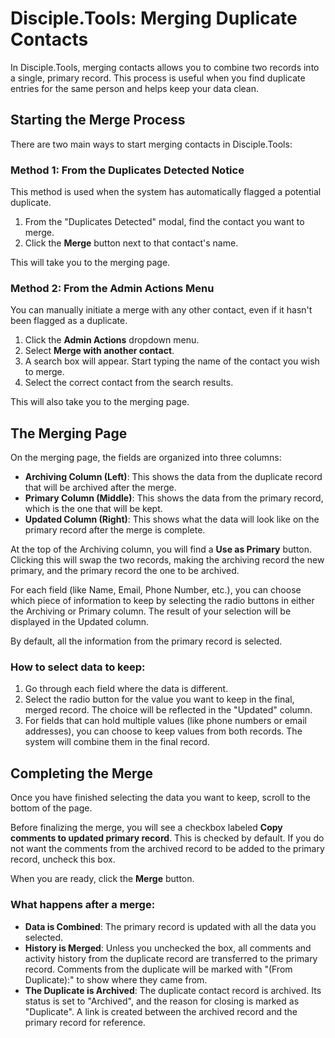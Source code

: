 # Disciple.Tools: Merging Duplicate Contacts

In Disciple.Tools, merging contacts allows you to combine two records into a single, primary record. This process is useful when you find duplicate entries for the same person and helps keep your data clean.

## Starting the Merge Process

There are two main ways to start merging contacts in Disciple.Tools:

### Method 1: From the Duplicates Detected Notice

This method is used when the system has automatically flagged a potential duplicate.

1.  From the "Duplicates Detected" modal, find the contact you want to merge.
2.  Click the **Merge** button next to that contact's name.

This will take you to the merging page.

### Method 2: From the Admin Actions Menu

You can manually initiate a merge with any other contact, even if it hasn't been flagged as a duplicate.

1.  Click the **Admin Actions** dropdown menu.
2.  Select **Merge with another contact**.
3.  A search box will appear. Start typing the name of the contact you wish to merge.
4.  Select the correct contact from the search results.

This will also take you to the merging page.

## The Merging Page

On the merging page, the fields are organized into three columns:

- **Archiving Column (Left)**: This shows the data from the duplicate record that will be archived after the merge.
- **Primary Column (Middle)**: This shows the data from the primary record, which is the one that will be kept.
- **Updated Column (Right)**: This shows what the data will look like on the primary record after the merge is complete.

At the top of the Archiving column, you will find a **Use as Primary** button. Clicking this will swap the two records, making the archiving record the new primary, and the primary record the one to be archived.

For each field (like Name, Email, Phone Number, etc.), you can choose which piece of information to keep by selecting the radio buttons in either the Archiving or Primary column. The result of your selection will be displayed in the Updated column.

By default, all the information from the primary record is selected.

### How to select data to keep:
1.  Go through each field where the data is different.
2.  Select the radio button for the value you want to keep in the final, merged record. The choice will be reflected in the "Updated" column.
3.  For fields that can hold multiple values (like phone numbers or email addresses), you can choose to keep values from both records. The system will combine them in the final record.

## Completing the Merge

Once you have finished selecting the data you want to keep, scroll to the bottom of the page.

Before finalizing the merge, you will see a checkbox labeled **Copy comments to updated primary record**. This is checked by default. If you do not want the comments from the archived record to be added to the primary record, uncheck this box.

When you are ready, click the **Merge** button.

### What happens after a merge:

- **Data is Combined**: The primary record is updated with all the data you selected.
- **History is Merged**: Unless you unchecked the box, all comments and activity history from the duplicate record are transferred to the primary record. Comments from the duplicate will be marked with "(From Duplicate):" to show where they came from.
- **The Duplicate is Archived**: The duplicate contact record is archived. Its status is set to "Archived", and the reason for closing is marked as "Duplicate". A link is created between the archived record and the primary record for reference. 